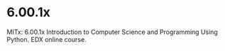 6.00.1x
=======

MITx: 6.00.1x Introduction to Computer Science and Programming Using Python. EDX online course.

